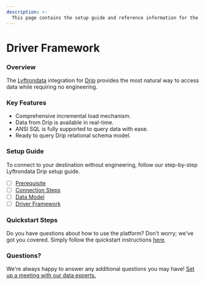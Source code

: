 ```yaml
---
description: >-
  This page contains the setup guide and reference information for the Drip source connector.
---
```


# Driver Framework

### Overview

The [Lyftrondata](https://www.lyftrondata.com/) integration for [Drip](None) provides the most natural way to access data while requiring no engineering.

### Key Features

* Comprehensive incremental load mechanism.
* Data from Drip is available in real-time.&#x20;
* ANSI SQL is fully supported to query data with ease.
* Ready to query Drip relational schema model.

### Setup Guide

To connect to your destination without engineering, follow our step-by-step Lyftrondata Drip setup guide.

* [ ] [Prerequisite](../prerequisite.md)
* [ ] [Connection Steps](../connection-steps.md)
* [ ] [Data Model](../data-model/erd.md)
* [ ] [Driver Framework](../driver-framework/)

### Quickstart Steps

Do you have questions about how to use the platform? Don't worry; we've got you covered. Simply follow the quickstart instructions [here](../driver-framework/README.md).

### Questions? <a href="#questions" id="questions"></a>

We're always happy to answer any additional questions you may have! [Set up a meeting with our data experts.](https://www.lyftrondata.com/book-a-meeting/)


